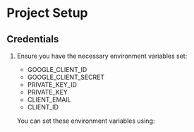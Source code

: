 # Project Setup

## Credentials

1. Ensure you have the necessary environment variables set:
   - GOOGLE_CLIENT_ID
   - GOOGLE_CLIENT_SECRET
   - PRIVATE_KEY_ID
   - PRIVATE_KEY
   - CLIENT_EMAIL
   - CLIENT_ID

   You can set these environment variables using: